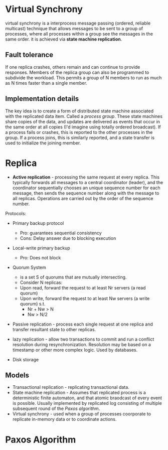 # Virtual Synchrony
virtual synchrony is a interprocess message passing (ordered, reliable multicast) technique that allows messages to be sent to a group of processes, where all processes within a group see the messages in the same order. it is achieved via **state machine replication**.

## Fault tolerance
If one replica crashes, others remain and can continue to provide responses. Members of the replica group can also be programmed to subdivide the workload. This permits a group of N members to run as much as N times faster than a single member.

## Implementation details
The key idea is to create a form of distributed state machine associated with the replicated data item. Called a *process group*. These state machines share copies of the data, and updates are delivered as events that occur in the same order at all copies (I'd imagine using totally ordered broadcast). If a process fails or crashes, this is reported to the other processes in the group. If a process joins, this is similarly reported, and a state transfer is used to initialize the joining member.

# Replica
- **Active replication** - processing the same request at every replica. This typically forwards all messages to a central coordinator (leader), and the coordinator sequentially chooses an unique sequence number for each message, then sends the sequence number along with the message to all replicas. Operations are carried out by the order of the sequence number.

Protocols:
- Primary backup protocol
  - Pro: guarantees sequential consistency
  - Cons: Delay answer due to blocking execution
- Local-write primary backup
  - Pro: Does not block
- Quorum System
  - is a set S of quorums that are mutually intersecting.
  - Consider N replicas:
  - Upon read, forward the request to at least Nr servers (a read quorum)
  - Upon write, forward the request to at least Nw servers (a write quorum) s.t.
    - Nr + Nw > N
    - Nw > N/2

- Passive replication - process each single request at one replica and transfer resultant state to other replicas.
- lazy replication - allow two transactions to commit and run a conflict resolution during resynchronization. Resolution may be based on a timestamp or other more complex logic. Used by databases.
- Disk storage

## Models
- Transactional replication - replicating transactional data.
- State machine replication - Assumes that replicated process is a deterministic finite automaton, and that atomic braodcast of every event is possible. Usually implemented by replicated log consisting of multiple subsequent round of the *Paxos algorithm*.
- Virtual synchrony - used when a group of processes coorporate to replicate in-memory data or to coordinate actions.

# Paxos Algorithm
